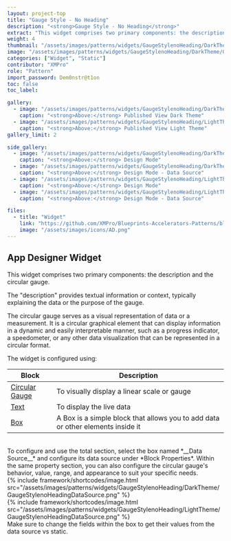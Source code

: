 ```yaml
---
layout: project-top
title: "Gauge Style - No Heading"
description: "<strong>Gauge Style - No Heading</strong>"
extract: "This widget comprises two primary components: the description and the circular gauge. The description provides textual information or context, typically explaining the data or the purpose of the gauge."
weight: 4
thumbnail: "/assets/images/patterns/widgets/GaugeStylenoHeading/DarkTheme/GaugeStylenoHeadingPublishedMode.png"
image: "/assets/images/patterns/widgets/GaugeStylenoHeading/DarkTheme/GaugeStylenoHeadingPublishedMode.png"
categories: ["Widget", "Static"]
contributor: "XMPro"
role: "Pattern"
import_password: Dem0nstr@t1on
toc: false
toc_label: 

gallery:
  - image: "/assets/images/patterns/widgets/GaugeStylenoHeading/DarkTheme/GaugeStylenoHeadingPublishedMode.png"
    caption: "<strong>Above:</strong> Published View Dark Theme"
  - image: "/assets/images/patterns/widgets/GaugeStylenoHeading/LightTheme/GaugeStylenoHeadingPublishedMode.png"
    caption: "<strong>Above:</strong> Published View Light Theme"
gallery_limit: 2

side_gallery:
  - image: "/assets/images/patterns/widgets/GaugeStylenoHeading/DarkTheme/GaugeStylenoHeadingDesignMode.png"
    caption: "<strong>Above:</strong> Design Mode"
  - image: "/assets/images/patterns/widgets/GaugeStylenoHeading/DarkTheme/GaugeStylenoHeadingDataSource.png"
    caption: "<strong>Above:</strong> Design Mode - Data Source"
  - image: "/assets/images/patterns/widgets/GaugeStylenoHeading/LightTheme/GaugeStylenoHeadingDesignMode.png"
    caption: "<strong>Above:</strong> Design Mode"
  - image: "/assets/images/patterns/widgets/GaugeStylenoHeading/LightTheme/GaugeStylenoHeadingDataSource.png"
    caption: "<strong>Above:</strong> Design Mode - Data Source"

files:
  - title: "Widget"
    link: "https://github.com/XMPro/Blueprints-Accelerators-Patterns/blob/master/patterns/widgets/Gauge%20Style%20no%20Heading.xwid"
    image: "/assets/images/icons/AD.png"
---
```


## App Designer Widget
This widget comprises two primary components: the description and the circular gauge. 

The "description" provides textual information or context, typically explaining the data or the purpose of the gauge. 

The circular gauge serves as a visual representation of data or a measurement. It is a circular graphical element that can display information in a dynamic and easily interpretable manner, such as a progress indicator, a speedometer, or any other data visualization that can be represented in a circular format.

The widget is configured using: 

| Block                                  | Description                                                  |
| -------------------------------------- | ------------------------------------------------------------ |
| [Circular Gauge](https://documentation.xmpro.com/blocks-toolbox/visualizations/circular-gauge) | To visually display a linear scale or gauge |
| [Text](https://documentation.xmpro.com/blocks-toolbox/basic/text) | To display the live data |
| [Box](https://documentation.xmpro.com/blocks-toolbox/layout/box-and-data-repeater-box) | A Box is a simple block that allows you to add data or other elements inside it |

<br />
To configure and use the total section, select the box named *__Data Source__* and configure its data source under *Block Properties*. Within the same property section, you can also configure the circular gauge's behavior, value, range, and appearance to suit your specific needs.
<div class="inline_image">{% include framework/shortcodes/image.html src="/assets/images/patterns/widgets/GaugeStylenoHeading/DarkTheme/GaugeStylenoHeadingDataSource.png" %}</div>
<div class="inline_image">{% include framework/shortcodes/image.html src="/assets/images/patterns/widgets/GaugeStylenoHeading/LightTheme/GaugeStylenoHeadingDataSource.png" %}</div>
Make sure to change the fields within the box to get their values from the data source vs static.